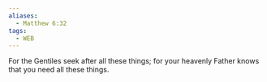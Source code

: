 ```yaml
---
aliases:
  - Matthew 6:32
tags:
  - WEB
---
```

For the Gentiles seek after all these things; for your heavenly Father knows that you need all these things.